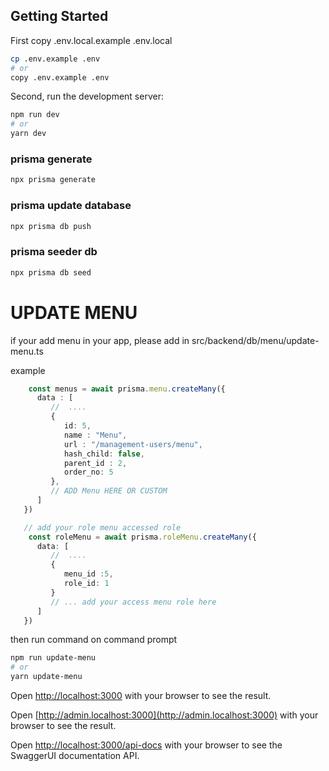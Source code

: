 ## Getting Started

First copy .env.local.example .env.local

```bash
cp .env.example .env
# or
copy .env.example .env
```

Second, run the development server:

```bash
npm run dev
# or
yarn dev
```


### prisma generate
```bash
npx prisma generate
```
### prisma update database
```bash
npx prisma db push
```

### prisma seeder db
```bash
npx prisma db seed
```


# UPDATE MENU
if your add menu in your app, please add in src/backend/db/menu/update-menu.ts

example 
```ts
    const menus = await prisma.menu.createMany({
      data : [
         //  ....
         {
            id: 5,
            name : "Menu",
            url : "/management-users/menu",
            hash_child: false,
            parent_id : 2,
            order_no: 5
         },
         // ADD Menu HERE OR CUSTOM
      ]
   })

   // add your role menu accessed role
    const roleMenu = await prisma.roleMenu.createMany({
      data: [
         //  ....
         {
            menu_id :5,
            role_id: 1
         }
         // ... add your access menu role here
      ]
   })

```
then run command on command prompt
```bash
npm run update-menu
# or
yarn update-menu
```


Open [http://localhost:3000](http://localhost:3000) with your browser to see the result.

Open [http://admin.localhost:3000](http://admin.localhost:3000) with your browser to see the result.


Open [http://localhost:3000/api-docs](http://localhost:3000/api-docs) with your browser to see the SwaggerUI documentation API.
